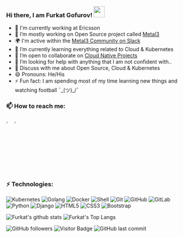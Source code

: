 ### Hi there, I am Furkat Gofurov! <img src="https://raw.githubusercontent.com/aemmadi/aemmadi/master/wave.gif" width="30px">

- 🏢 I'm currently working at Ericsson
- 🔭 I’m mostly working on Open Source project called [Metal3](http://metal3.io/)
- 🌍 I'm active within the [Metal3 Community on Slack](https://kubernetes.slack.com/messages/CHD49TLE7)
- 🌱 I’m currently learning everything related to Cloud & Kubernetes
- 👯 I’m open to collaborate on [Cloud Native Projects](https://github.com/metal3-io)
- 🤔 I’m looking for help with anything that I am not confident with..
- 💬 Discuss with me about Open Source, Cloud & Kubernetes 
- 😄 Pronouns: He/His
- ⚡ Fun fact: I am spending most of my time learning new things and watching football ¯\_(ツ)_/¯


### 📫 How to reach me:

[<img src="https://img.icons8.com/color/48/000000/linkedin.png" width="3.5%"/>](https://www.linkedin.com/in/furkatgofurov/)
<a href="mailto:furkat.gofurov@est.tech"> <img src="https://img.icons8.com/fluent/48/000000/gmail.png" width="3.5%"/> </a>


### ⚡ Technologies:

![Kubernetes](https://img.shields.io/badge/-Kubernetes-black?style=flat-square&logo=Kubernetes)
![Golang](https://img.shields.io/badge/-Go-blue?style=flat-square&logo=go)
![Docker](https://img.shields.io/badge/-Docker-black?style=flat-square&logo=docker)
![Shell](https://img.shields.io/badge/-Shell-311C87?style=flat-square&logo=shellscript)
![Git](https://img.shields.io/badge/-Git-black?style=flat-square&logo=git)
![GitHub](https://img.shields.io/badge/-GitHub-181717?style=flat-square&logo=github)
![GitLab](https://img.shields.io/badge/-GitLab-FCA121?style=flat-square&logo=gitlab)
![Python](https://img.shields.io/badge/-Python-black?style=flat-square&logo=Python)
![Django](https://img.shields.io/badge/-Django-darkgreen?style=flat-square&logo=Django)
![HTML5](https://img.shields.io/badge/-HTML5-E34F26?style=flat-square&logo=html5&logoColor=white)
![CSS3](https://img.shields.io/badge/-CSS3-1572B6?style=flat-square&logo=css3)
![Bootstrap](https://img.shields.io/badge/-Bootstrap-563D7C?style=flat-square&logo=bootstrap)

![Furkat's github stats](https://github-readme-stats.vercel.app/api?username=furkatgofurov7&show_icons=true&count_private=true&include_all_commits=true&theme=radical)
![Furkat's Top Langs](https://github-readme-stats.vercel.app/api/top-langs/?username=furkatgofurov7&layout=compact&theme=radical)

![GitHub followers](https://img.shields.io/github/followers/furkatgofurov7?style=flat-square)
![Visitor Badge](https://visitor-badge.laobi.icu/badge?page_id=furkatgofurov7.furkatgofurov7)
![GitHub last commit](https://img.shields.io/github/last-commit/furkatgofurov7/furkatgofurov7?style=flat-square)
